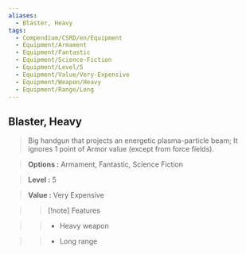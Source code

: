 ```yaml
---
aliases:
  - Blaster, Heavy
tags:
  - Compendium/CSRD/en/Equipment
  - Equipment/Armament
  - Equipment/Fantastic
  - Equipment/Science-Fiction
  - Equipment/Level/5
  - Equipment/Value/Very-Expensive
  - Equipment/Weapon/Heavy
  - Equipment/Range/Long
---
```

  
    
## Blaster, Heavy    
    
>Big handgun that projects an energetic plasma-particle beam; It ignores 1 point of Armor value (except from force fields).    
> **Options :** Armament, Fantastic, Science Fiction    
> **Level :** 5    
> **Value :** Very Expensive    
>>[!note] Features    
>> - Heavy weapon    
>> - Long range